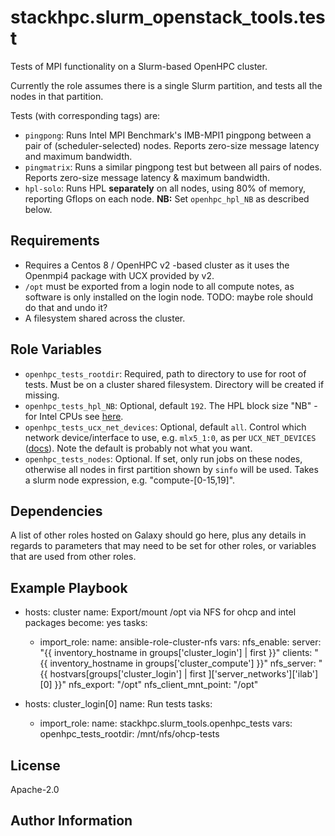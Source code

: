 stackhpc.slurm_openstack_tools.test
=========

Tests of MPI functionality on a Slurm-based OpenHPC cluster.

Currently the role assumes there is a single Slurm partition, and tests all the nodes in that partition.

Tests (with corresponding tags) are:
- `pingpong`: Runs Intel MPI Benchmark's IMB-MPI1 pingpong between a pair of (scheduler-selected) nodes. Reports zero-size message latency and maximum bandwidth.
- `pingmatrix`: Runs a similar pingpong test but between all pairs of nodes. Reports zero-size message latency & maximum bandwidth.
- `hpl-solo`: Runs HPL **separately** on all nodes, using 80% of memory, reporting Gflops on each node. **NB:** Set `openhpc_hpl_NB` as described below.

Requirements
------------

- Requires a Centos 8 / OpenHPC v2 -based cluster as it uses the Openmpi4 package with UCX provided by v2.
- `/opt` must be exported from a login node to all compute notes, as software is only installed on the login node. TODO: maybe role should do that and undo it?
- A filesystem shared across the cluster.

Role Variables
--------------

- `openhpc_tests_rootdir`: Required, path to directory to use for root of tests. Must be on a cluster shared filesystem. Directory will be created if missing.
- `openhpc_tests_hpl_NB`: Optional, default `192`. The HPL block size "NB" - for Intel CPUs see [here](https://software.intel.com/content/www/us/en/develop/documentation/mkl-linux-developer-guide/top/intel-math-kernel-library-benchmarks/intel-distribution-for-linpack-benchmark/configuring-parameters.html).
- `openhpc_tests_ucx_net_devices`: Optional, default `all`. Control which network device/interface to use, e.g. `mlx5_1:0`, as per `UCX_NET_DEVICES` ([docs](https://github.com/openucx/ucx/wiki/UCX-environment-parameters#setting-the-devices-to-use)). Note the default is probably not what you want.
- `openhpc_tests_nodes`: Optional. If set, only run jobs on these nodes, otherwise all nodes in first partition shown by `sinfo` will be used. Takes a slurm node expression, e.g. "compute-[0-15,19]".

Dependencies
------------

A list of other roles hosted on Galaxy should go here, plus any details in regards to parameters that may need to be set for other roles, or variables that are used from other roles.

Example Playbook
----------------

  - hosts: cluster
    name: Export/mount /opt via NFS for ohcp and intel packages
    become: yes
    tasks:
      - import_role:
          name: ansible-role-cluster-nfs
        vars:
          nfs_enable:
            server:  "{{ inventory_hostname in groups['cluster_login'] | first }}"
            clients: "{{ inventory_hostname in groups['cluster_compute'] }}"
          nfs_server: "{{ hostvars[groups['cluster_login'] | first ]['server_networks']['ilab'][0] }}"
          nfs_export: "/opt"
          nfs_client_mnt_point: "/opt"
          
  - hosts: cluster_login[0]
    name: Run tests
    tasks:
      - import_role:
          name: stackhpc.slurm_tools.openhpc_tests
        vars:
          openhpc_tests_rootdir: /mnt/nfs/ohcp-tests
    

License
-------

Apache-2.0


Author Information
------------------

